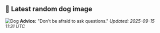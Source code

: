 ## 🐶 Latest random dog image
![Dog](https://images.dog.ceo/breeds/redbone/n02090379_2934.jpg)
**Advice:** "Don't be afraid to ask questions."
*Updated: 2025-09-15 11:31 UTC*
